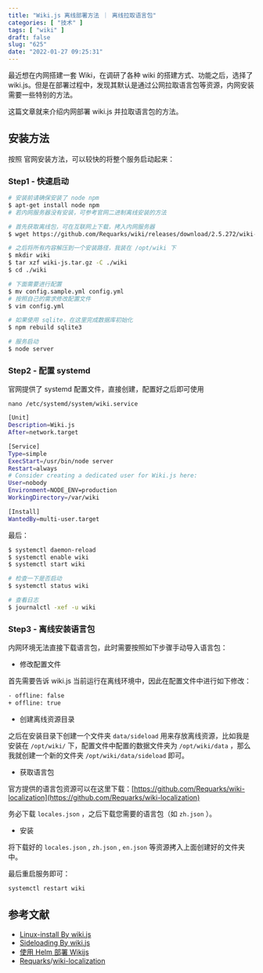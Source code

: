 ```yaml
---
title: "Wiki.js 离线部署方法 ｜ 离线拉取语言包"
categories: [ "技术" ]
tags: [ "wiki" ]
draft: false
slug: "625"
date: "2022-01-27 09:25:31"
---
```


最近想在内网搭建一套 Wiki，在调研了各种 wiki 的搭建方式、功能之后，选择了 wiki.js。但是在部署过程中，发现其默认是通过公网拉取语言包等资源，内网安装需要一些特别的方法。

这篇文章就来介绍内网部署 wiki.js 并拉取语言包的方法。

## 安装方法

按照 官网安装方法，可以较快的将整个服务启动起来：

### Step1 - 快速启动

```bash
# 安装前请确保安装了 node npm
$ apt-get install node npm
# 若内网服务器没有安装，可参考官网二进制离线安装的方法

# 首先获取离线包，可在互联网上下载，拷入内网服务器
$ wget https://github.com/Requarks/wiki/releases/download/2.5.272/wiki-js.tar.gz

# 之后将所有内容解压到一个安装路径，我装在 /opt/wiki 下
$ mkdir wiki
$ tar xzf wiki-js.tar.gz -C ./wiki
$ cd ./wiki

# 下面需要进行配置
$ mv config.sample.yml config.yml
# 按照自己的需求修改配置文件
$ vim config.yml 

# 如果使用 sqlite，在这里完成数据库初始化
$ npm rebuild sqlite3

# 服务启动
$ node server
```

### Step2 - 配置 systemd

官网提供了 systemd 配置文件，直接创建，配置好之后即可使用

`nano /etc/systemd/system/wiki.service`

```bash
[Unit]
Description=Wiki.js
After=network.target

[Service]
Type=simple
ExecStart=/usr/bin/node server
Restart=always
# Consider creating a dedicated user for Wiki.js here:
User=nobody
Environment=NODE_ENV=production
WorkingDirectory=/var/wiki

[Install]
WantedBy=multi-user.target
```

最后：

```bash
$ systemctl daemon-reload
$ systemctl enable wiki
$ systemctl start wiki

# 检查一下是否启动
$ systemctl status wiki

# 查看日志
$ journalctl -xef -u wiki
```

### Step3 - 离线安装语言包

内网环境无法直接下载语言包，此时需要按照如下步骤手动导入语言包：

- 修改配置文件

首先需要告诉 wiki.js 当前运行在离线环境中，因此在配置文件中进行如下修改：

```bash
- offline: false
+ offline: true
```

- 创建离线资源目录

之后在安装目录下创建一个文件夹 `data/sideload`  用来存放离线资源，比如我是安装在 `/opt/wiki/` 下，配置文件中配置的数据文件夹为 `/opt/wiki/data` ，那么我就创建一个新的文件夹 `/opt/wiki/data/sideload` 即可。

- 获取语言包

官方提供的语言包资源可以在这里下载：[https://github.com/Requarks/wiki-localization](https://github.com/Requarks/wiki-localization)

务必下载 `locales.json`  ，之后下载您需要的语言包（如 `zh.json` ）。

- 安装

将下载好的 `locales.json` , `zh.json` , `en.json` 等资源拷入上面创建好的文件夹中。

最后重启服务即可：

```bash
systemctl restart wiki
```

## 参考文献

- [Linux-install By wiki.js](https://docs.requarks.io/install/linux)
- [Sideloading By wiki.js](https://docs.requarks.io/install/sideload)
- [使用 Helm 部署 Wikijs](https://xie.infoq.cn/article/3b0a92bf1da6134884f2a3cbe)
- [Requarks](https://github.com/Requarks)/[wiki-localization](https://github.com/Requarks/wiki-localization)